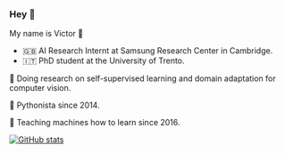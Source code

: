 ### Hey :snake:
My name is Victor 👋
- 🇬🇧 AI Research Internt at Samsung Research Center in Cambridge.
- 🇮🇹 PhD student at the University of Trento.

:notebook: Doing research on self-supervised learning and domain adaptation for computer vision.

:snake: Pythonista since 2014.

:robot: Teaching machines how to learn since 2016.

[![GitHub stats](https://github-readme-stats.vercel.app/api?username=vturrisi)](https://github.com/anuraghazra/github-readme-stats)
